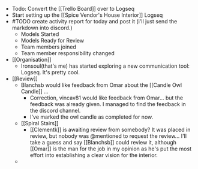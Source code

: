 - Todo: Convert the [[Trello Board]] over to Logseq
- Start setting up the [[Spice Vendor's House Interior]] Logseq
- #TODO create activity report for today and post it (i'll just send the markdown into discord.)
	- Models Started
	- Models Ready for Review
	- Team members joined
	- Team member responsibility changed
- [[Organisation]]
	- Ironsoul(that's me) has started exploring a new communication tool: Logseq. It's pretty cool.
- [[Review]]
	- Blanchsb would like feedback from Omar about the [[Candle Owl Candle]] ...
		- Correction, vincav81 would like feedback from Omar... but the feedback was already given. I managed to find the feedback in the discord channel.
		- I've marked the owl candle as completed for now.
	- [[Spiral Stairs]]
		- [[Clementk]] is awaiting review from somebody? It was placed in review, but nobody was @mentioned to request the review... I'll take a guess and say [[Blanchsb]] could review it, although [[Omar]] is the man for the job in my opinion as he's put the most effort into establishing a clear vision for the interior.
	-